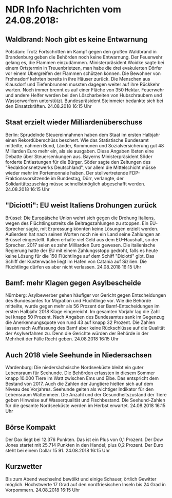 # NDR Info Nachrichten vom 24.08.2018:


## Waldbrand: Noch gibt es keine Entwarnung
Potsdam: Trotz Fortschritten im Kampf gegen den großen Waldbrand in Brandenburg geben die Behörden noch keine Entwarnung. Der Feuerwehr gelang es, die Flammen einzudämmen. Ministerpräsident Woidke sagte bei einem Ortstermin in Treuenbrietzen, man habe die drei evakuierten Dörfer vor einem Übergreifen der Flammen schützen können. Die Bewohner von Frohnsdorf kehrten bereits in ihre Häuser zurück. Die Menschen aus Klausdorf und Tiefenbrunnen mussten dagegen weiter auf ihre Rückkehr warten. Noch immer brennt es auf einer Fläche von 350 Hektar. Feuerwehr und andere Helfer werden bei den Löscharbeiten von Hubschraubern und Wasserwerfern unterstützt. Bundespräsident Steinmeier bedankte sich bei den
Einsatzkräften. 24.08.2018 16:15 Uhr 

## Staat erzielt wieder Milliardenüberschuss
Berlin:    Sprudelnde Steuereinnahmen haben dem Staat im ersten Halbjahr einen Rekordüberschüss beschert. Wie das Statistische Bundesamt mitteilte, nahmen Bund, Länder, Kommunen und Sozialversicherung gut 48 Milliarden Euro mehr ein, als sie ausgaben. Diese Angaben lösten eine Debatte über Steuersenkungen aus. Bayerns Ministerpräsident Söder forderte Entlastungen für die Bürger. Söder sagte den Zeitungen des "Redaktionsnetzwerks Deutschland", vor allem die Mittelschicht müsse wieder mehr im Portemonnaie haben. Der stellvertretende FDP-Fraktionsvorsitzende im Bundestag, Dürr, verlangte, der Solidaritätszuschlag müsse schnellstmöglich abgeschafft werden. 24.08.2018 16:15 Uhr 

## "Diciotti": EU weist Italiens Drohungen zurück
Brüssel: Die Europäische Union wehrt sich gegen die Drohung Italiens, wegen des Flüchtlingsstreits die Beitragszahlungen zu stoppen. Ein EU-Sprecher sagte, mit Erpressung könnten keine Lösungen erzielt werden. Außerdem hat nach seinen Worten noch nie ein Land seine Zahlungen an Brüssel eingestellt. Italien erhalte viel Geld aus dem EU-Haushalt, so der Sprecher. 2017 seien es zehn Milliarden Euro gewesen. Die italienische Regierung hatte der EU mit einem Zahlungsstopp gedroht, falls es heute keine Lösung für die 150 Flüchtlinge auf dem Schiff "Diciotti" gibt. Das Schiff der Küstenwache liegt im Hafen von Catania auf Sizilien. Die Flüchtlinge dürfen es aber nicht verlassen. 24.08.2018 16:15 Uhr 

## Bamf: mehr Klagen gegen Asylbescheide
Nürnberg:      Asylbewerber gehen häufiger vor Gericht gegen Entscheidungen des Bundesamtes für Migration und Flüchtlinge vor. Wie die Behörde mitteilte, wurde gegen mehr als 56 Prozent der Bamf-Entscheidungen im ersten Halbjahr 2018 Klage eingereicht. Im gesamten Vorjahr lag die Zahl bei knapp 50 Prozent. Nach Angaben des Bundesamtes sank im Gegenzug die Anerkennungsquote von rund 43 auf knapp 32 Prozent. Die Zahlen lassen nach Auffassung des Bamf aber keine Rückschlüsse auf die Qualität der Asylverfahren zu. Denn die Gerichte würden der Behörde in der Mehrheit der Fälle Recht geben. 24.08.2018 16:15 Uhr 

## Auch 2018 viele Seehunde in Niedersachsen
Wardenburg: Die niedersächsische Nordseeküste bleibt ein guter Lebensraum für Seehunde. Die Behörden erfassten in diesem Sommer knapp 10.000 Tiere im Watt zwischen Ems und Elbe. Das entspricht dem Bestand von 2017. Auch die Zahlen der Jungtiere hielten sich auf dem Niveau des Vorjahres. Seehunde gelten als wichtiger Indikator für den Lebensraum Wattenmeer. Die Anzahl und der Gesundheitszustand der Tiere geben Hinweise auf Wasserqualität und Fischbestand. Die Seehund-Zahlen für die gesamte Nordseeküste werden im Herbst erwartet. 24.08.2018 16:15 Uhr 

## Börse Kompakt
Der Dax liegt bei 12.376 Punkten. Das ist ein Plus von 0,1 Prozent. Der Dow Jones startet mit 25.714 Punkten in den Handel; plus 0,2 Prozent. Der Euro steht bei einem Dollar 15 91. 24.08.2018 16:15 Uhr 

## Kurzwetter
Bis zum Abend wechselnd bewölkt und einige Schauer, örtlich Gewitter möglich. Höchstwerte 17 Grad auf den nordfriesischen Inseln bis 24 Grad in Vorpommern. 24.08.2018 16:15 Uhr 

